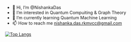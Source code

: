 - 👋 Hi, I’m @NishankaDas
- 👀 I’m interested in Quantum Compuiting & Graph Theory 
- 🌱 I’m currently learning Quantum Machine Learning
- 📫 How to reach me nishanka.das.rkmvcc@gmail.com




<!---
NishankaDas/NishankaDas is a ✨ special ✨ repository because its `README.md` (this file) appears on your GitHub profile.
You can click the Preview link to take a look at your changes.
--->
[![Top Langs](https://github-readme-stats.vercel.app/api/top-langs/?username=nabilramy&layout=compact)](https://github.com/NishankaDas/github-readme-stats)
